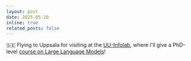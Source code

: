 ```yaml
---
layout: post
date: 2025-05-20
inline: true
related_posts: false
---
```


🇸🇪 Flying to Uppsala for visiting at the [UU-Infolab](https://uuinfolab.github.io/), where I'll give a PhD-level [course on Large Language Models](https://uuinfolab.github.io/courses/llm2025)!